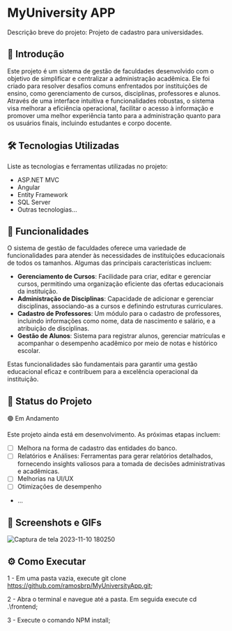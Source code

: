 # MyUniversity APP

Descrição breve do projeto: Projeto de cadastro para universidades.

## 🚀 Introdução

Este projeto é um sistema de gestão de faculdades desenvolvido com o objetivo de simplificar e centralizar a administração acadêmica. Ele foi criado para resolver desafios comuns enfrentados por instituições de ensino, como gerenciamento de cursos, disciplinas, professores e alunos. Através de uma interface intuitiva e funcionalidades robustas, o sistema visa melhorar a eficiência operacional, facilitar o acesso à informação e promover uma melhor experiência tanto para a administração quanto para os usuários finais, incluindo estudantes e corpo docente.


## 🛠 Tecnologias Utilizadas

Liste as tecnologias e ferramentas utilizadas no projeto:

- ASP.NET MVC
- Angular
- Entity Framework
- SQL Server
- Outras tecnologias...

## 📝 Funcionalidades

O sistema de gestão de faculdades oferece uma variedade de funcionalidades para atender às necessidades de instituições educacionais de todos os tamanhos. Algumas das principais características incluem:

- **Gerenciamento de Cursos**: Facilidade para criar, editar e gerenciar cursos, permitindo uma organização eficiente das ofertas educacionais da instituição.
- **Administração de Disciplinas**: Capacidade de adicionar e gerenciar disciplinas, associando-as a cursos e definindo estruturas curriculares.
- **Cadastro de Professores**: Um módulo para o cadastro de professores, incluindo informações como nome, data de nascimento e salário, e a atribuição de disciplinas.
- **Gestão de Alunos**: Sistema para registrar alunos, gerenciar matrículas e acompanhar o desempenho acadêmico por meio de notas e histórico escolar.

Estas funcionalidades são fundamentais para garantir uma gestão educacional eficaz e contribuem para a excelência operacional da instituição.


## 🚧 Status do Projeto

🟢 Em Andamento

Este projeto ainda está em desenvolvimento. As próximas etapas incluem:

- [ ] Melhora na forma de cadastro das entidades do banco. 
- [ ] Relatórios e Análises: Ferramentas para gerar relatórios detalhados, fornecendo insights valiosos para a tomada de decisões administrativas e acadêmicas.
- [ ] Melhorias na UI/UX
- [ ] Otimizações de desempenho
- ...

## 📸 Screenshots e GIFs

![Captura de tela 2023-11-10 180250](https://github.com/ramosbrp/MyUniversityApp/assets/61557867/1b565ab8-d65b-4402-a284-25fdffcf09f6)


## ⚙️ Como Executar

1 - Em uma pasta vazia, execute git clone https://github.com/ramosbrp/MyUniversityApp.git;

2 - Abra o terminal e navegue até a pasta. Em seguida execute  cd .\frontend\;

3 - Execute o comando NPM install;

